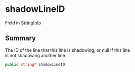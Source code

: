 # shadowLineID

Field in [StringInfo](yarn.compiler.stringinfo.md)

## Summary

The ID of the line that this line is shadowing, or null if this line\
is not shadowing another line.

```csharp
public string? shadowLineID;
```

